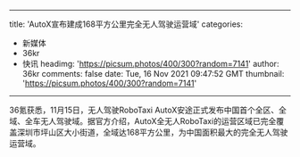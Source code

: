 
---
title: 'AutoX宣布建成168平方公里完全无人驾驶运营域'
categories: 
 - 新媒体
 - 36kr
 - 快讯
headimg: 'https://picsum.photos/400/300?random=7141'
author: 36kr
comments: false
date: Tue, 16 Nov 2021 09:47:52 GMT
thumbnail: 'https://picsum.photos/400/300?random=7141'
---

<div>   
36氪获悉，11月15日，无人驾驶RoboTaxi AutoX安途正式发布中国首个全区、全域、全车无人驾驶域。据官方介绍，AutoX全无人RoboTaxi的运营区域已完全覆盖深圳市坪山区大小街道，全域达168平方公里，为中国面积最大的完全无人驾驶运营域。  
</div>
            